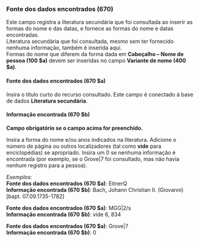 ### Fonte dos dados encontrados (670) 

Este campo registra a literatura secundária que foi consultada ao inserir as formas do nome e das datas, e fornece as formas do nome e datas encontradas.  
Literatura secundária que foi consultada, mesmo sem ter fornecido nenhuma informação, também é inserida aqui.  
Formas do nome que diferem da forma dada em **Cabeçalho – Nome de pessoa (100 $a)** devem ser inseridas no campo **Variante de nome (400 $a)**.

####  

#### Fonte dos dados encontrados (670 $a) 

Insira o título curto do recurso consultado. Este campo é conectado à base de dados **Literatura secundária**.

#### Informação encontrada (670 $b)

**Campo obrigatório se o campo acima for preenchido.**

Insira a forma do nome e/ou anos indicados na literatura. Adicione o número de página ou outros localizadores (tal como **vide** para enciclopédias) se apropriado. Insira um 0 se nenhuma informação é encontrada (por exemplo, se o Grove|7 foi consultado, mas não havia nenhum registro para a pessoa).

_Exemplos_:  
**Fonte dos dados encontrados (670 $a)**: EitnerQ  
**Informação encontrada (670 $b)**: Bach, Johann Christian II. (Giovanni) [bapt. 07.09.1735-1782]  
  
**Fonte dos dados encontrados (670 $a)**: MGG|2/s  
**Informação encontrada (670 $b)**: vide 6, 834

**Fonte dos dados encontrados (670 $a)**: Grove|7  
**Informação encontrada (670 $b)**: 0